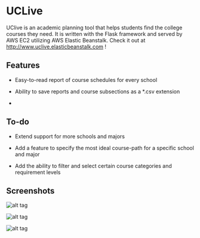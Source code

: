 # UCLive

UClive is an academic planning tool that helps students find the college courses they need. It is written with the Flask framework and served by AWS EC2 utilizing AWS Elastic Beanstalk.
Check it out at http://www.uclive.elasticbeanstalk.com !

## Features
* Easy-to-read report of course schedules for every school

* Ability to save reports and course subsections as a *.csv extension

* 
## To-do

* Extend support for more schools and majors

* Add a feature to specify the most ideal course-path for a specific school and major

* Add the ability to filter and select certain course categories and requirement levels

## Screenshots

![alt tag](http://www.ayakov.com/references/examplehome.png)

![alt tag](http://www.ayakov.com/references/examplereports.png)

![alt tag](http://www.ayakov.com/references/examplecsv.png)
